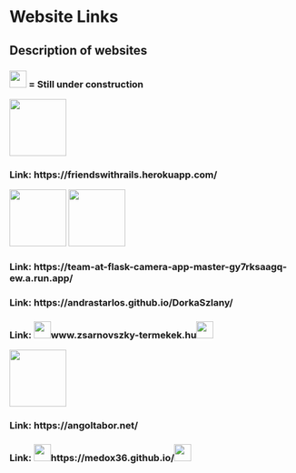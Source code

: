 <h1>Website Links</h1>
<h2>Description of websites</h2>
<h3 align="left"><img src="https://www.femto-st.fr/sites/default/files/styles/full_width/public/articles/docs/mechanical-gears-.png?itok=yaD3oP3R" height="30px" width="auto"> = Still under construction</h3> 
<img src="https://upload.wikimedia.org/wikipedia/commons/thumb/6/62/Ruby_On_Rails_Logo.svg/1200px-Ruby_On_Rails_Logo.svg.png" height="100px" width="auto">
<h3>Link: https://friendswithrails.herokuapp.com/</h3>
<img src="https://upload.wikimedia.org/wikipedia/commons/thumb/3/3c/Flask_logo.svg/1200px-Flask_logo.svg.png" height="100px" width="auto">
<img src="https://upload.wikimedia.org/wikipedia/commons/thumb/b/b2/Bootstrap_logo.svg/1200px-Bootstrap_logo.svg.png" height="100px" width="auto">
<h3>Link: https://team-at-flask-camera-app-master-gy7rksaagq-ew.a.run.app/</h3>
<h3>Link: https://andrastarlos.github.io/DorkaSzlany/</h3>
<h3 align="left">Link: <img src="https://www.femto-st.fr/sites/default/files/styles/full_width/public/articles/docs/mechanical-gears-.png?itok=yaD3oP3R" height="30px" width="auto">www.zsarnovszky-termekek.hu<img src="https://www.femto-st.fr/sites/default/files/styles/full_width/public/articles/docs/mechanical-gears-.png?itok=yaD3oP3R" height="30px" width="auto"></h3>
<img src="https://upload.wikimedia.org/wikipedia/commons/thumb/6/61/HTML5_logo_and_wordmark.svg/1200px-HTML5_logo_and_wordmark.svg.png" height="100px" width="auto">
<h3>Link: https://angoltabor.net/</h3>
<h3 align="left">Link: <img src="https://www.femto-st.fr/sites/default/files/styles/full_width/public/articles/docs/mechanical-gears-.png?itok=yaD3oP3R" height="30px" width="auto">https://medox36.github.io/<img src="https://www.femto-st.fr/sites/default/files/styles/full_width/public/articles/docs/mechanical-gears-.png?itok=yaD3oP3R" height="30px" width="auto"></h3>
